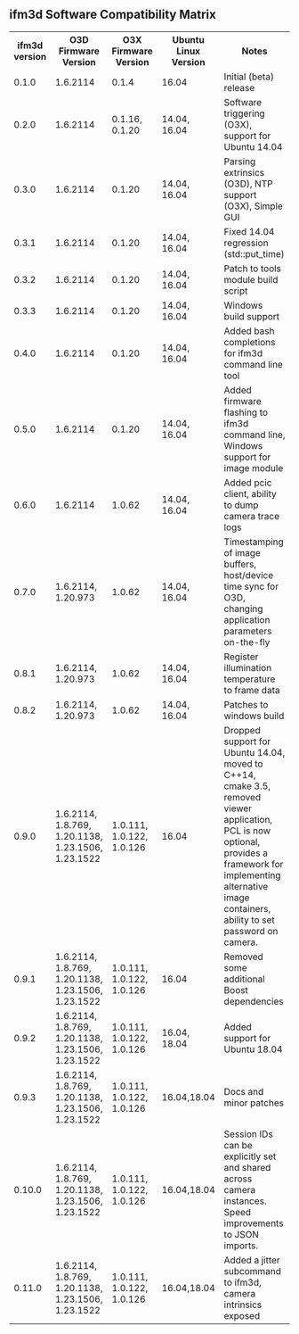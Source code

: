 ifm3d Software Compatibility Matrix
-----------------------------------
<table>
  <tr>
    <th>ifm3d version</th>
    <th>O3D Firmware Version</th>
    <th>O3X Firmware Version</th>
    <th>Ubuntu Linux Version</th>
    <th>Notes</th>
  </tr>
  <tr>
    <td>0.1.0</td>
    <td>1.6.2114</td>
    <td>0.1.4</td>
    <td>16.04</td>
    <td>Initial (beta) release</td>
  </tr>
  <tr>
    <td>0.2.0</td>
    <td>1.6.2114</td>
    <td>0.1.16, 0.1.20</td>
    <td>14.04, 16.04</td>
    <td>Software triggering (O3X), support for Ubuntu 14.04</td>
  </tr>
  <tr>
    <td>0.3.0</td>
    <td>1.6.2114</td>
    <td>0.1.20</td>
    <td>14.04, 16.04</td>
    <td>Parsing extrinsics (O3D), NTP support (O3X), Simple GUI</td>
  </tr>
  <tr>
    <td>0.3.1</td>
    <td>1.6.2114</td>
    <td>0.1.20</td>
    <td>14.04, 16.04</td>
    <td>Fixed 14.04 regression (std::put_time)</td>
  </tr>
  <tr>
    <td>0.3.2</td>
    <td>1.6.2114</td>
    <td>0.1.20</td>
    <td>14.04, 16.04</td>
    <td>Patch to tools module build script</td>
  </tr>
  <tr>
    <td>0.3.3</td>
    <td>1.6.2114</td>
    <td>0.1.20</td>
    <td>14.04, 16.04</td>
    <td>Windows build support</td>
  </tr>
  <tr>
    <td>0.4.0</td>
    <td>1.6.2114</td>
    <td>0.1.20</td>
    <td>14.04, 16.04</td>
    <td>Added bash completions for ifm3d command line tool</td>
  </tr>
  <tr>
    <td>0.5.0</td>
    <td>1.6.2114</td>
    <td>0.1.20</td>
    <td>14.04, 16.04</td>
    <td>Added firmware flashing to ifm3d command line, Windows support for
    image module</td>
  </tr>
  <tr>
    <td>0.6.0</td>
    <td>1.6.2114</td>
    <td>1.0.62</td>
    <td>14.04, 16.04</td>
    <td>Added pcic client, ability to dump camera trace logs</td>
  </tr>
  <tr>
    <td>0.7.0</td>
    <td>1.6.2114, 1.20.973</td>
    <td>1.0.62</td>
    <td>14.04, 16.04</td>
    <td>Timestamping of image buffers, host/device time sync for O3D, changing
    application parameters on-the-fly</td>
  </tr>
  <tr>
    <td>0.8.1</td>
    <td>1.6.2114, 1.20.973</td>
    <td>1.0.62</td>
    <td>14.04, 16.04</td>
    <td>Register illumination temperature to frame data</td>
  </tr>
  <tr>
    <td>0.8.2</td>
    <td>1.6.2114, 1.20.973</td>
    <td>1.0.62</td>
    <td>14.04, 16.04</td>
    <td>Patches to windows build</td>
  </tr>
  <tr>
    <td>0.9.0</td>
    <td>1.6.2114, 1.8.769, 1.20.1138, 1.23.1506, 1.23.1522</td>
    <td>1.0.111, 1.0.122, 1.0.126</td>
    <td>16.04</td>
    <td>Dropped support for Ubuntu 14.04, moved to C++14, cmake 3.5, removed
    viewer application, PCL is now optional, provides a framework for
    implementing alternative image containers, ability to set password on
    camera.</td>
  </tr>
  <tr>
    <td>0.9.1</td>
    <td>1.6.2114, 1.8.769, 1.20.1138, 1.23.1506, 1.23.1522</td>
    <td>1.0.111, 1.0.122, 1.0.126</td>
    <td>16.04</td>
    <td>Removed some additional Boost dependencies</td>
  </tr>
  <tr>
    <td>0.9.2</td>
    <td>1.6.2114, 1.8.769, 1.20.1138, 1.23.1506, 1.23.1522</td>
    <td>1.0.111, 1.0.122, 1.0.126</td>
    <td>16.04, 18.04</td>
    <td>Added support for Ubuntu 18.04</td>
  </tr>
  <tr>
    <td>0.9.3</td>
    <td>1.6.2114, 1.8.769, 1.20.1138, 1.23.1506, 1.23.1522</td>
    <td>1.0.111, 1.0.122, 1.0.126</td>
    <td>16.04,18.04</td>
    <td>Docs and minor patches</td>
  </tr>
  <tr>
    <td>0.10.0</td>
    <td>1.6.2114, 1.8.769, 1.20.1138, 1.23.1506, 1.23.1522</td>
    <td>1.0.111, 1.0.122, 1.0.126</td>
    <td>16.04,18.04</td>
    <td>
      Session IDs can be explicitly set and shared across camera
      instances. Speed improvements to JSON imports.
    </td>
  </tr>
  <tr>
    <td>0.11.0</td>
    <td>1.6.2114, 1.8.769, 1.20.1138, 1.23.1506, 1.23.1522</td>
    <td>1.0.111, 1.0.122, 1.0.126</td>
    <td>16.04,18.04</td>
    <td>Added a jitter subcommand to ifm3d, camera intrinsics exposed</td>
  </tr>
</table>
